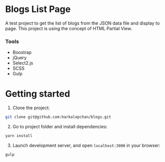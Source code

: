 # Blogs List Page

A test project to get the list of blogs from the JSON data file and display to page. This project is using the concept of HTML Partial View.

### Tools

- Boostrap
- jQuery
- Select2.js
- SCSS
- Gulp

# Getting started

1. Clone the project:
 ```bash
 git clone git@github.com:harkalopchan/blogs.git
 ```

2. Go to project folder and install dependencies:
 ```bash
 yarn install
 ```
 
3. Launch development server, and open `localhost:3000` in your browser:
 ```bash
 gulp
 ```